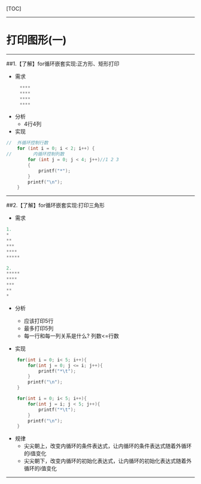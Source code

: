 

[TOC]

---

# 打印图形(一)

---

##1.【了解】for循环嵌套实现:正方形、矩形打印

- 需求

```c
     ****
     ****
     ****
     ****
```
- 分析
    + 4行4列
- 实现

```c
//  外循环控制行数
    for (int i = 0; i < 2; i++) {
//        内循环控制列数
        for (int j = 0; j < 4; j++)//1 2 3
        {
            printf("*");
        }
        printf("\n");
    }
```

---

##2.【了解】for循环嵌套实现:打印三角形

- 需求

```c
1.
*
**
***
****
*****

2.
*****
****
***
**
*
```
- 分析
    + 应该打印5行
    + 最多打印5列
    + 每一行和每一列关系是什么? 列数<=行数

- 实现

```c
    for(int i = 0; i< 5; i++){
        for(int j = 0; j <= i; j++){
            printf("*\t");
        }
        printf("\n");
    }
```

```c
    for(int i = 0; i< 5; i++){
        for(int j = i; j < 5; j++){
            printf("*\t");
        }
        printf("\n");
    }

```

- 规律
    +  尖尖朝上，改变内循环的条件表达式，让内循环的条件表达式随着外循环的i值变化
    +  尖尖朝下，改变内循环的初始化表达式，让内循环的初始化表达式随着外循环的i值变化

---



